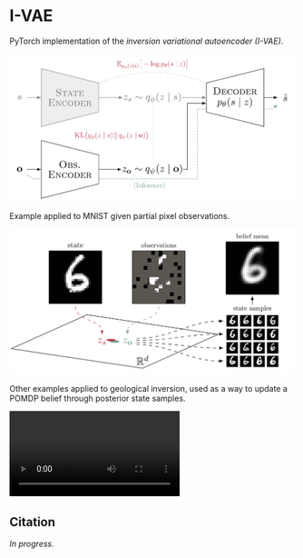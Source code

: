 # I-VAE

PyTorch implementation of the _inversion variational autoencoder (I-VAE)_.


<p align="center">
    <picture>
        <source media="(prefers-color-scheme: light)" srcset="./media/ivae-light.png">
        <source media="(prefers-color-scheme: dark)" srcset="./media/ivae-dark.png">
        <img src="./media/ivae-light.png">
    </picture>
</p>


Example applied to MNIST given partial pixel observations.

<p align="center">
    <picture>
        <source media="(prefers-color-scheme: light)" srcset="./media/mnist-light.png">
        <source media="(prefers-color-scheme: dark)" srcset="./media/mnist-dark.png">
        <img src="./media/mnist-light.png">
    </picture>
</p>

Other examples applied to geological inversion, used as a way to update a POMDP belief through posterior state samples.

![inversion](./media/geological-inversion.mp4)

## Citation
_In progress._
